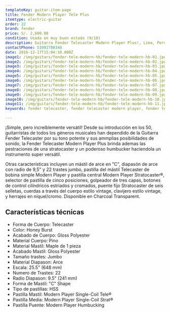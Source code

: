 ```yaml
---
templateKey: guitar-item-page
title: Fender Modern Player Tele Plus
itemtype: electric-guitar
order: 22
brand: fender
price: S/. 2,600.00
condition: Usada en muy buen estado (9/10)
description: Guitarra Fender Telecaster Modern Player Plus!, Lima, Peru
contactPhone: 51992780348
date: 2016-12-17T15:04:10.000Z
image1: /img/guitars/fender-tele-modern-hb/fender-tele-modern-hb-01.jpg
image2: /img/guitars/fender-tele-modern-hb/fender-tele-modern-hb-02.jpg
image3: /img/guitars/fender-tele-modern-hb/fender-tele-modern-hb-03.jpg
image4: /img/guitars/fender-tele-modern-hb/fender-tele-modern-hb-04.jpg
image5: /img/guitars/fender-tele-modern-hb/fender-tele-modern-hb-05.jpg
image6: /img/guitars/fender-tele-modern-hb/fender-tele-modern-hb-06.jpg
image7: /img/guitars/fender-tele-modern-hb/fender-tele-modern-hb-07.jpg
image8: /img/guitars/fender-tele-modern-hb/fender-tele-modern-hb-08.jpg
image9: /img/guitars/fender-tele-modern-hb/fender-tele-modern-hb-09.jpg
image10: /img/guitars/fender-tele-modern-hb/fender-tele-modern-hb-10.jpg
image11: /img/guitars/fender-tele-modern-hb/fender-tele-modern-hb-11.jpg
keywords: fender telecaster, fender telecaster modern player, fender telecaster modern player

---
```

¡Simple, pero increíblemente versátil! Desde su introducción en los 50, guitarristas de todos los géneros musicales han dependido de la Guitarra Fender Telecaster por su tono potente y sus ammplias posibilidades de sonido, la Fender Telecaster Modern Player Plus brinda ademas las pestraciones de una stratocaster y un poderoso humbucker haciendola un instrumento super versátil.

Otras características incluyen un mástil de arce en "C", diapasón de arce con radio de 9,5" y 22 trastes jumbo, pastilla del mástil Telecaster de bobina simple Modern Player y pastilla central Modern Player Stratocaster®, selector de pastilla de cinco posiciones, golpeador de tres capas, botones de control cilíndricos estriados y cromados, puente fijo Stratocaster de seis selletas, cuerdas a través del cuerpo estilo vintage, clavijero estilo vintage, y herrajes en níquel/cromo. Disponible en Charcoal Transparent.

## Características técnicas

* Forma de Cuerpo: Telecaster
* Color: Honey Burst
* Acabado de Cuerpo: Gloss Polyester
* Material Cuerpo: Pino
* Material Mastil: Maple de 1 pieza
* Acabado Mastil: Gloss Polyester
* Tamaño trastes: Jumbo
* Material Diapason: Arce
* Escala: 25.5" (648 mm)
* Numero de Trastes: 22
* Radio Diapason: 9.5" (241 mm)
* Forma de Mastil: "C" Shape
* Tipo de pastillas: HSS
* Pastilla Mastil: Modern Player Single-Coil Tele®
* Pastilla Media: Modern Player Single-Coil Strat®
* Pastilla Puente: Modern Player Humbucking